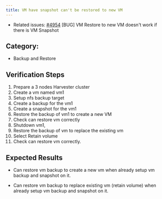```yaml
---
title: VM have snapshot can't be restored to new VM
---
```


* Related issues: [#4954](https://github.com/harvester/harvester/issues/4954) [BUG] VM Restore to new VM doesn't work if there is VM Snapshot


## Category: 
* Backup and Restore

## Verification Steps
1. Prepare a 3 nodes Harvester cluster
1. Create a vm named vm1
1. Setup nfs backup target
1. Create a backup for the vm1
1. Create a snapshot for the vm1
1. Restore the backup of vm1 to create a new VM
1. Check can restore vm correctly
1. Shutdown vm1,
1. Restore the backup of vm to replace the existing vm
1. Select Retain volume
1. Check can restore vm correctly.

## Expected Results
*  Can restore vm backup to create a new vm when already setup vm backup and snapshot on it.

*  Can restore vm backup to replace existing vm (retain volume) when already setup vm backup and snapshot on it.
